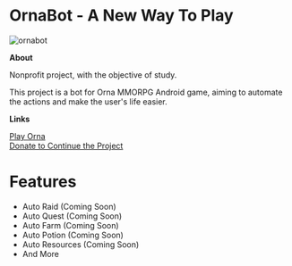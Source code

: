 # OrnaBot - A New Way To Play

![ornabot](https://user-images.githubusercontent.com/32453177/64065750-f8966300-cbe7-11e9-8e1a-1302a1f14636.png)

**About**

Nonprofit project, with the objective of study.

This project is a bot for Orna MMORPG Android game, aiming to automate the actions and make the user's life easier.


**Links**

[Play Orna](https://playorna.com/)  
[Donate to Continue the Project](https://www.paypal.com/cgi-bin/webscr?cmd=_s-xclick&hosted_button_id=HKATNCTN72EHQ&source=url)



# Features

- Auto Raid (Coming Soon)
- Auto Quest (Coming Soon)
- Auto Farm (Coming Soon)
- Auto Potion (Coming Soon)
- Auto Resources (Coming Soon)
- And More
